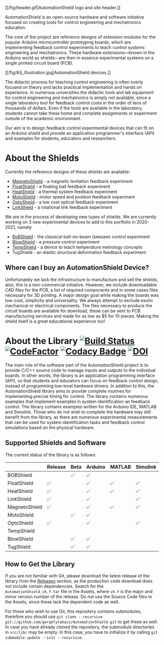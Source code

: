 [[/fig/header.gif|AutomationShield logo and site header.]]

AutomationShield is an open-source hardware and software initiative focused on creating tools for control engineering and mechatronics education.

The core of the project are reference designs of extension modules for the popular Arduino microcontroller prototyping boards, which are implementing feedback control experiments to teach control systems engineering and mechatronics. These hardware extensions—known in the Arduino world as shields—are then in essence experimental systems on a single printed circuit board (PCB). 

[[/fig/AS_Illustration.jpg|AutomationShield devices.]]

The didactic process for teaching control engineering is often overly focused on theory and lacks practical implementation and hands on experience. In numerous universities the didactic tools and lab equipment for control engineering and mechatronics is simply not available, since a single laboratory tool for feedback control costs in the order of tens of thousands of dollars. Even if the tools are available in the laboratory, students cannot take these home and complete assignments or experiment outside of the academic environment.

Our aim is to design feedback control experimental devices that can fit on an Arduino shield and provide an application programmer's interface (API) and examples for students, educators and researchers.

# About the Shields

Currently the reference designs of these shields are available:
* [MagnetoShield](https://github.com/gergelytakacs/AutomationShield/wiki/MagnetoShield)  - a magnetic levitation feedback  experiment
* [FloatShield](https://github.com/gergelytakacs/AutomationShield/wiki/FloatShield) - a floating ball feedback experiment
* [HeatShield](https://github.com/gergelytakacs/AutomationShield/wiki/HeatShield)  - a thermal system feedback experiment
* [MotoShield](https://github.com/gergelytakacs/AutomationShield/wiki/MotoShield) - motor speed and position feedback experiment
* [OptoShield](https://github.com/gergelytakacs/AutomationShield/wiki/OptoShield) - a low cost optical feedback experiment
* [LinkShield](https://github.com/gergelytakacs/AutomationShield/wiki/LinkShield) - a rotational link feedback experiment

We are in the process of developing new types of shields. We are currently working on 3 new experimental devices to add to this portfolio in 2020-2021, namely

* [BoBShield](https://github.com/gergelytakacs/AutomationShield/wiki/BoBShield) - the classical ball-on-beam (seesaw) control experiment
* [BlowShield](https://github.com/gergelytakacs/AutomationShield/wiki/BlowShield) - a pressure control experiment
* [TempShield](https://github.com/gergelytakacs/AutomationShield/wiki/TMShield) - a device to teach temperature metrology concepts
* TugShield - an elastic structural deformation feedback experiment

## Where can I buy an AutomationShield Device?

Unfortunately we lack the infrastructure to manufacture and sell the shields, also, this is a non-commercial initiative. However, we include downloadable CAD files for the PCB, a list of required components and in some cases files necessary for 3D printing. A major design goal while making the boards was low-cost, simplicity and universality. We always attempt to exclude exotic mechanical or electrical components. The files necessary to produce the circuit boards are available for download, these can be sent to PCB manufacturing services and made for as low as $5 for 10 pieces. Making the shield itself is a great educational experience too!

# About the Library [![Build Status](https://travis-ci.org/gergelytakacs/AutomationShield.svg?branch=master)](https://travis-ci.org/gergelytakacs/AutomationShield) [![CodeFactor](https://www.codefactor.io/repository/github/gergelytakacs/automationshield/badge)](https://www.codefactor.io/repository/github/gergelytakacs/automationshield) [![Codacy Badge](https://api.codacy.com/project/badge/Grade/bae54207cca24ef2929c38b87e279764)](https://app.codacy.com/app/gergelytakacs/AutomationShield?utm_source=github.com&utm_medium=referral&utm_content=gergelytakacs/AutomationShield&utm_campaign=Badge_Grade_Dashboard) [![DOI](https://zenodo.org/badge/126338636.svg)](https://zenodo.org/badge/latestdoi/126338636)


The main role of the software part of the AutomationShield project is to provide C/C++ source code to manage inputs and outputs to the individual boards. In other words, the library is an application programming interface (API), so that students and educators can focus on feedback control design, instead of programming low-level hardware drivers. In addition to this, the AutomationShield library aims to provide complete routines for implementing precise timing for control. The library contains numerous examples that implement examples in system identification an feedback control. The library contains examples written for the Arduino IDE, MATLAB and Simulink. Those who do not wish to complete the hardware may still benefit from the library, as there are numerous experimental measurements that can be used for system identification tasks and feedback control simulations based on the physical hardware.

## Supported Shields and Software
The current status of the library is as follows:

|               | Release | Beta | Arduino  | MATLAB | Simulink | CircuitPython |
|---------------|---------|------|----------|--------|----------| --------------|
| BOBShield   |         | ✅    | ✅        |        |          ||
| FloatShield   | ✅      |     | ✅        | ✅       | ✅         ||
| HeatShield    | ✅       |      | ✅        | ✅      | ✅        ||
| LinkShield    | ✅       |      | ✅        |        | ✅        |✅|
| MagnetoShield | ✅        |     | ✅        |  ✅      | ✅         ||
| MotoShield    |         | ✅    | ✅        |        |          ||
| OptoShield    | ✅       |      | ✅        |        | ✅        ||
| TempShield    |        |      |         |        |         ||
| BlowShield    |        |✅      | ✅        |        |         ||
| TugShield    |        |✅      | ✅         |        |         ||

## How to Get the Library

If you are not familiar with Git, please download the latest release of the library from the [Releases](https://github.com/gergelytakacs/AutomationShield/releases) section, as the production code download does not include certain dependencies. Search for the `AutomationShield_vX.Y.tar` file in the Assets, where `vX.Y` is the major and minor version number of the release. Do not use the Source Code files in the Assets, since these lack the dependent code as well.

For those who wish to use Git, this repository contains submodules, therefore you should use `git clone --recursive git://github.com/gergelytakacs/AutomationShield.git` to get these as well. In case you have already cloned the repository, the submodule directories in `src/lib/` may be empty. In this case, you have to initialize it by calling `git submodule update --init --recursive`.